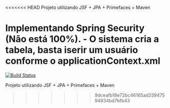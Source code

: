 <<<<<<< HEAD
Projeto utilizando JSF + JPA + Primefaces + Maven

Implementando Spring Security (Não está 100%).
	- O sistema cria a tabela, basta iserir um usuário conforme o applicationContext.xml
=======
[![Build Status](https://travis-ci.org/cezarcruz/FinancasJSF.png?branch=master)](https://travis-ci.org/cezarcruz/FinancasJSF)


Projeto utilizando JSF + JPA + Primefaces + Maven
>>>>>>> 9dceafb18e72bc46165ad23947594934bd7bfb43

